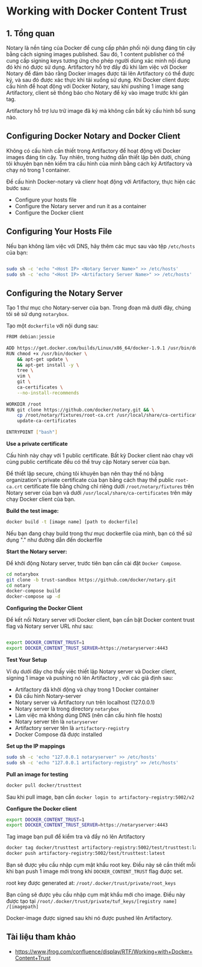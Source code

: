 # Working with Docker Content Trust
## 1. Tổng quan
Notary là nền tảng của Docker để cung cấp phân phối nội dung đáng tin cậy bằng cách signing images published. Sau đó, 1 content publisher có thể cung cấp signing keys tương ứng cho phép người dùng xác minh nội dung đó khi nó được sử dụng. Artifactory hỗ trợ đầy đủ khi làm việc với Docker Notary để đảm bảo rằng Docker images được tải lên Artifactory có thể được ký, và sau đó được xác thực khi tải xuống sử dụng. Khi Docker client được cấu hình để hoạt động với Docker Notary, sau khi pushing 1 image sang Artifactory, client sẽ thông báo cho Notary để ký vào image trước khi gán tag.

Artifactory hỗ trợ lưu trữ image đã ký mà không cần bất kỳ cấu hình bổ sung nào.

## Configuring Docker Notary and Docker Client
Không có cấu hình cần thiết trong Artifactory để hoạt động với Docker images đáng tin cậy. Tuy nhiên, trong hướng dẫn thiết lập bên dưới, chúng tôi khuyên bạn nên kiểm tra cấu hình của mình bằng cách ký Artifactory và chạy nó trong 1 container.

Để cấu hình Docker-notary và clienr hoạt động với Artifactory, thực hiện các bước sau:
- Configure your hosts file
- Configure the Notary server and run it as a container
- Configure the Docker client

## Configuring Your Hosts File
Nếu bạn không làm việc với DNS, hãy thêm các mục sau vào tệp `/etc/hosts` của bạn:
```sh

sudo sh -c 'echo "<Host IP> <Notary Server Name>" >> /etc/hosts'
sudo sh -c 'echo "<Host IP> <Artifactory Server Name>" >> /etc/hosts'
```
## Configuring the Notary Server
Tạo 1 thư mục cho Notary-server của bạn. Trong đoạn mã dưới đây, chúng tôi sẽ sử dụng `notarybox`.

Tạo một `dockerfile` với nội dung sau:
```sh
FROM debian:jessie
 
ADD https://get.docker.com/builds/Linux/x86_64/docker-1.9.1 /usr/bin/docker
RUN chmod +x /usr/bin/docker \
    && apt-get update \
    && apt-get install -y \
    tree \
    vim \
    git \
    ca-certificates \
    --no-install-recommends
 
WORKDIR /root
RUN git clone https://github.com/docker/notary.git && \
    cp /root/notary/fixtures/root-ca.crt /usr/local/share/ca-certificates/root-ca.crt && \
    update-ca-certificates
 
ENTRYPOINT ["bash"]
```
**Use a private certificate**

Cấu hình này chạy với 1 public certificate. Bất kỳ Docker client nào chạy với cùng public certificate đều có thể truy cập Notary server của bạn.

Để thiết lập secure, chúng tôi khuyên bạn nên thay thế nó bằng organization's private certificate của bạn bằng cách thay thế public `root-ca.crt` certificate file bằng chứng chỉ riêng dưới `/root/notary/fixtures` trên Notary server của bạn và dưới `/usr/local/share/ca-certificates` trên máy chạy Docker client của bạn.

**Build the test image:**

```sh
docker build -t [image name] [path to dockerfile]
```
Nếu bạn đang chạy build trong thư mục dockerfile của mình, bạn có thể sử dụng "." như đường dẫn đến dockerfile

**Start the Notary server:**

Để khởi động Notary server, trước tiên bạn cần cài đặt `Docker Compose`.
```sh
cd notarybox 
git clone -b trust-sandbox https://github.com/docker/notary.git
cd notary
docker-compose build
docker-compose up -d
```
**Configuring the Docker Client**

Để kết nối Notary server với Docker client, bạn cần bật Docker content trust flag và Notary server URL như sau:
```sh

export DOCKER_CONTENT_TRUST=1
export DOCKER_CONTENT_TRUST_SERVER=https://notaryserver:4443
```
**Test Your Setup**

Ví dụ dưới đây cho thấy việc thiết lập Notary server và Docker client, signing 1 image và pushing nó lên Artifactory , với các giả định sau:

- Artifactory đã khởi động và chạy trong 1 Docker container
- Đã cấu hình Notary-server
- Notary server và Artifactory run trên localhost (127.0.0.1)
- Notary server là trong directory `notarybox`
- Làm việc mà không dùng DNS (nên cần cấu hình file hosts)
- Notary server tên là `notaryserver`
- Artifactory server tên là `artifactory-registry`
- Docker Compose đã được installed

**Set up the IP mappings**
```sh
sudo sh -c 'echo "127.0.0.1 notaryserver" >> /etc/hosts'
sudo sh -c 'echo "127.0.0.1 artifactory-registry" >> /etc/hosts'
```

**Pull an image for testing**
```sh
docker pull docker/trusttest
```
Sau khi pull image, bạn cần `docker login to artifactory-registry:5002/v2`

**Configure the Docker client**
```sh
export DOCKER_CONTENT_TRUST=1
export DOCKER_CONTENT_TRUST_SERVER=https://notaryserver:4443
```
Tag image bạn pull để kiểm tra và đẩy nó lên Artifactory
```sh
docker tag docker/trusttest artifactory-registry:5002/test/trusttest:latest
docker push artifactory-registry:5002/test/trusttest:latest
```
Bạn sẽ được yêu cầu nhập cụm mật khẩu root key. Điều này sẽ cần thiết mỗi khi bạn push 1 image mới trong khi `DOCKER_CONTENT_TRUST` flag được set.

root key được generated at: `/root/.docker/trust/private/root_keys`

Bạn cũng sẽ được yêu cầu nhập cụm mật khẩu mới  cho image. Điều này được tạo tại `/root/.docker/trust/private/tuf_keys/[registry name] /[imagepath]`

Docker-image được signed sau khi nó được pushed lên Artifactory.

## Tài liệu tham khảo
- https://www.jfrog.com/confluence/display/RTF/Working+with+Docker+Content+Trust

